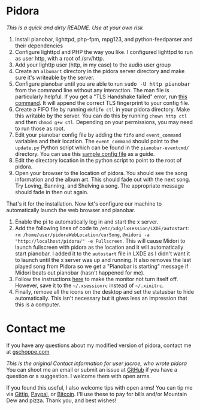 Pidora
======

*This is a quick and dirty README. Use at your own risk*

1.	Install pianobar, lighttpd, php-fpm, mpg123, and python-feedparser and their dependencies
2.	Configure lighttpd and PHP the way you like. I configured lighttpd to run as user http, with a root of /srv/http.
3.  Add your lighttp user (http, in my case) to the audio user group
3.	Create an `albumart` directory in the pidora server directory and make sure it's writeable by the server.
4.	Configure pianobar until you are able to run <tt>sudo -U http pianobar</tt> from the command line without any interaction. The man file is particularly helpful. If you get a "TLS Handshake failed" error, run [this command](https://gist.github.com/4200610). It will append the correct TLS fingerprint to your config file.
5.	Create a FIFO file by running `mkfifo ctl` in your pidora directory. Make this writable by the server. You can do this by running `chown http ctl` and then `chmod g+w ctl`. Depending on your permissions, you may need to run those as root.
6.	Edit your pianobar config file by adding the `fifo` and `event_command` variables and their location. The `event_command` should point to the `update.py` Python script which can be found in the `pianobar-eventcmd/` directory. You can use this [sample config file](https://gist.github.com/jacroe/cd1850ad6a1fcf4a72e3) as a guide.
7.	Edit the directory location in the python script to point to the root of pidora.
8.	Open your browser to the location of pidora. You should see the song information and the album art. This should fade out with the next song. Try Loving, Banning, and Shelving a song. The appropriate message should fade in then out again.

That's it for the installation. Now let's configure our machine to automatically launch the web browser and pianobar.

1.	Enable the pi to automatically log in and start the x server.
2.	Add the following lines of code to `/etc/xdg/lxsession/LXDE/autostart`: `rm /home/user/pidoraWebLocation/curSong`, `@midori -a "http://localhost/pidora/" -e Fullscreen`.
	This will cause Midori to launch fullscreen with pidora as the location and it will automatically start pianobar. I added it to the `autostart` file in LXDE as I didn't want it to launch until the x server was up and running. It also removes the last played song from Pidora so we get a "Pianobar is starting" message if Midori beats out pianobar (hasn't happened for me).
3.	Follow the instructions [here](http://raspberrypi.stackexchange.com/questions/752/how-do-i-prevent-the-screen-from-going-blank) to make the monitor not turn itself off. However, save it to the `~/.xsessionrc` instead of `~/.xinitrc`.
4.	Finally, remove all the icons on the desktop and set the statusbar to hide automatically. This isn't necessary but it gives less an impression that this is a computer.


Contact me
==========
If you have any questions about my modified version of pidora, contact me at [gschoppe.com](http://gschoppe.com)

*This is the original Contact information for user jacroe, who wrote pidora*
You can shoot me an email or submit an issue at [GitHub](https://github.com/jacroe/pidora/issues/new) if you have a question or a suggestion. I welcome them with open arms.

If you found this useful, I also welcome tips with open arms! You can tip me via [Gittip](http://gittip.com/jacroe), [Paypal](https://www.paypal.com/cgi-bin/webscr?cmd=_s-xclick&hosted_button_id=XC7VG35XEHN8W), or [Bitcoin](http://jacroe.com/bitcoin.html). I'll use these to pay for bills and/or Mountain Dew and pizza. Thank you, and best wishes!